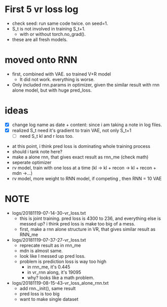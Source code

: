 # First 5 vr loss log
- check seed: run same code twice. on seed=1.
- S_t is not involved in training S_t+1.
    - with or without torch.no_grad().
- these are all fresh models.

# moved onto RNN
- first, combined with VAE. so trained V+R model
    - It did not work. everything is worse.
- Only included rnn.params in optimizer, given the similar
result with rnn alone model, but with huge pred_loss.

# ideas 
- [x] change log name as date + content: since i am taking a note in log files.
- [x] realized S_t need it's gradient to train VAE, not only S_t+1
    - [ ] need S_t kl and r loss too.
- at this point, i think pred loss is dominating whole training process
- should i tank note here?
- make a alone rnn, that gives exact result as rnn_me (check math)
- seperate optimizer
- rv model, train with one loss at a time (kl -> kl + recon -> kl + recon + mdn ->...)
- rv model, more weight to RNN model, if competing , then RNN = 10 VAE


# NOTE
- logs/20181119-07-14-30-vr_loss.txt
    - this is joint training.
pred loss is 4300 to 236, and everything else is messed up?
i think pred loss is make too big of a mess.
    - first, make a rnn alone structure in VR, that gives similar result as RNN_me
- logs/20181119-07-37-27-vr_loss.txt
    - reprecate result as in rnn_me
    - mdn is almost same.
    - look like I messed up pred loss.
    - problem is prediction loss is way too high
        - in rnn_me, it's 0.445
        - in vr_rnn along, it's 19095
        - why? looks like a math problem.
- logs/20181119-08-15-43-vr_loss_alone_rnn.txt
    - add rnn._init(), same result
    - pred loss is too big
    - want to make single dataset